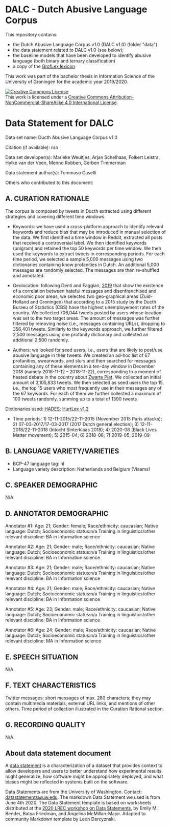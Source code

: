 # DALC - Dutch Abusive Language Corpus 

This repository contains:

- the Dutch Abusive Language Corpus v1.0 (DALC v1.0) (folder "data")
- the data statement related to DALC v1.0 (see below);
- the baseline models that have been developed to identify abusive language (both binary and ternary classification)
- a copy of the [GrofLex lexicon](https://github.com/hylkevdveen/GrofLex)

This work was part of the bachelor thesis in Information Science of the University of Groningen for the academic year 2019/2020. 

<a rel="license" href="http://creativecommons.org/licenses/by-nc-sa/4.0/"><img alt="Creative Commons License" style="border-width:0" src="https://i.creativecommons.org/l/by-nc-sa/4.0/88x31.png" /></a><br />This work is licensed under a <a rel="license" href="http://creativecommons.org/licenses/by-nc-sa/4.0/">Creative Commons Attribution-NonCommercial-ShareAlike 4.0 International License</a>.

# Data Statement for DALC

Data set name: Ducth Abusive Language Corpus v1.0

Citation (if available): n/a
 
Data set developer(s): Marieke Weultjes, Arjan Schelhaas, Folkert Leistra, Hylke van der Veen, Menno Robben, Gerben Timmerman 

Data statement author(s): Tommaso Caselli

Others who contributed to this document: 


## A. CURATION RATIONALE 

The corpus is composed by tweets in Ducth extracted using different strategies and covering different time windows. 

- Keywords: we have used a cross-platform approach to identify relevant keywords and reduce bias that may be introduced in manual selection of the data. We first identified a time window in Reddit, extracted all posts that received a controversial label. We then identified keywords (unigram) and retained the top 50 keywords per time window. We then used the keywords to extract tweets in corresponding periods. For each time period, we selected a sample 5,000 messages using two dictionaries containing know profanities in Dutch. An additional 5,000 messages are randomly selected. The messages are then re-shuffled and annotated.

- Geolocation: following Denti and Faggian, [2019](https://dariadenti.org/mapping-the-italian-geography-of-hate-abstract/) that show the existence of a correlation between hateful messages and disenfranchised and economic poor areas, we selected two geo-graphical areas (Zuid-Holland and Groningen) that according to a 2015 study by the Ducth Buraeu of Statistics (CBS) have the highest unemployement rates of the country. We collected 706,044 tweets posted by users whose location was set to the two target areas. The amount of messages was further filtered by removing noise (i.e., messages containing URLs), dropping to 356,401 tweets. Similarly to the keywords approach, we further filtered 2,500 messages using one profanity dictionary and collected an additional 2,500 randomly.

- Authors: we looked for seed users, i.e., users that are likely to post/use abusive language in their tweets. We created an ad-hoc list of 67 profanities, swearwords, and slurs and then searched for messages containing any of these elements in a ten-day window in December 2018 (namely 2018-11-12 – 2018-11-22), corresponding to a moment of heated debate in the country about [Zwarte Piet](https://nl.wikipedia.org/wiki/Zwartepietendebat). We collected an initial amount of 3,105,833 tweets. We then selected as seed users the top 15, i.e., the top 15 users who most frequently use in their messages any of the 67 keywords. For each of them we further collected a maximum of 100 tweets randomly, summing up to a total of 1390 tweets

Dictionaries used: [HADES](https://github.com/clips/hades); [HurtLex v1.2](https://github.com/valeriobasile/hurtlex)

- Time periods: 1) 12-11-2015/22-11-2015 (November 2015 Paris attacks); 2) 07-03-2017/17-03-2017 (2017 Dutch general election); 3) 12-11-2018/22-11-2018 (Intocht Sinterklaas 2018); 4) 2020-08 (Black Lives Matter movement); 5) 2015-04; 6) 2018-06; 7) 2019-05; 2019-09

## B. LANGUAGE VARIETY/VARIETIES

* BCP-47 language tag: nl
* Language variety description: Netherlands and Belgium (Vlaams)

## C. SPEAKER DEMOGRAPHIC

N/A
 
## D. ANNOTATOR DEMOGRAPHIC

Annotator #1: Age: 21; Gender: female; Race/ethnicity: caucasian; Native language: Dutch; Socioeconomic status:n/a Training in linguistics/other relevant discipline: BA in Information science

Annotator #2: Age: 21; Gender: male; Race/ethnicity: caucasian; Native language: Dutch; Socioeconomic status:n/a Training in linguistics/other relevant discipline: BA in Information science

Annotator #3: Age: 21; Gender: male; Race/ethnicity: caucasian; Native language: Dutch; Socioeconomic status:n/a Training in linguistics/other relevant discipline: BA in Information science

Annotator #4: Age: 21; Gender: male; Race/ethnicity: caucasian; Native language: Dutch; Socioeconomic status:n/a Training in linguistics/other relevant discipline: BA in Information science

Annotator #5: Age: 23; Gender: male; Race/ethnicity: caucasian; Native language: Dutch; Socioeconomic status:n/a Training in linguistics/other relevant discipline: BA in Information science

Annotator #6: Age: 24; Gender: male; Race/ethnicity: caucasian; Native language: Dutch; Socioeconomic status:n/a Training in linguistics/other relevant discipline: MA in Information science

## E. SPEECH SITUATION

N/A

## F. TEXT CHARACTERISTICS

Twitter messages; short messages of max. 280 characters; they may contain multimedia materials, external URL links, and mentions of other others. Time period of collection illustrated in the Curation Rational section.

## G. RECORDING QUALITY

N/A

## About data statement document

A [data statement](https://www.aclweb.org/anthology/Q18-1041/) is a characterization of a dataset that provides context to allow developers and users to better understand how experimental results might generalize, how software might be appropriately deployed, and what biases might be reflected in systems built on the software.

Data Statements are from the University of Washington. Contact: [datastatements@uw.edu](mailto:datastatements@uw.edu). The markdown Data Statement we used is from June 4th 2020. The Data Statement template is based on worksheets distributed at the [2020 LREC workshop on Data Statements](https://sites.google.com/uw.edu/data-statements-for-nlp/), by Emily M. Bender, Batya Friedman, and Angelina McMillan-Major. Adapted to community Markdown template by Leon Dercyznski.






